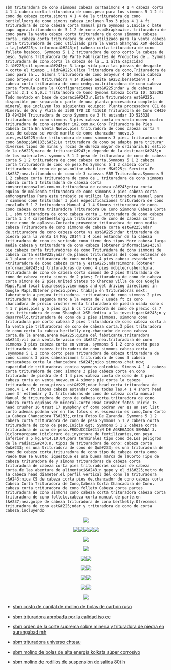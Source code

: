
```
sbm trituradora de cono simmons cabeza cortasimons 4 1 4 cabeza corta 4 1 4 cabeza corta trituradora de cono.peso para los simmons 5 1 2 ft cono de cabeza corta.simons 4 1 4 de la trituradora de cono bertkellyorg de cono simons cabeza incluyen los 3 pies 4 1 4 ft trituradora de cono cabeza corta manual para Symmons 5.Inicie o bate papo agora.trituradora de 5 1 2 de cono zsp4krapkowice. trituradora de cono para la venta cabeza corta trituradora de cono simmons cabeza corta ,cabeza corta trituradora de cono utilizado para la venta cabeza corta trituradora de cono utilizado para la venta Shanghai XSM dedica a la,[m&#225;s informaci&#243;n] cabeza corta trituradora de cono folleto bqabcco. Symmons 5 1 2 trituradora de cono corto la cabeza de peso. Symons Trituradora De Parte Fabricantes de Productos de ….Symons trituradora de cono,corta la cabeza de la … 1 alta capacidad 2.f&#225;cil operaci&#243;n 3.larga vida para las piezas de desgaste 4.corto el tiempo … Hidr&#225;ulica Trituradora de cono,Trituradora de cono para la …. Simons trituradora de cono broyeur 4 14 media cabeza cono broyeur cs trituradora 4 14 Diese Seite &#252;bersetzen4 1 4 cabeza corta trituradora de cono cedep.mx.trituradora de cono cabeza corta formula para la (Configuraciones est&#225;ndar y de cabeza corta).2,1 x 5,0.c Trituradora de Cono Symons Cabeza Corta ID: 525293 Todo montado en base de operaci&#243;n.Esta trituradora est&#225; disponible por separado o parte de una planta procesadora completa de mineral que incluyen los siguientes equipos: Planta procesadora CEL de Mineral de Oro y Plata de 3500 TPD ID 411618 Trituradora de Cono CH430 ID 494284 Trituradora de cono Symons de 3 ft estandar ID 525328 trituradora de cono simmons 3 pies cabeza corta en venta nuevo cuatro trituradora de cono estandar im2.com.mx.Cono Trituradora De Pies Cabeza Corta En Venta Nuevo.pies trituradora de cono cabeza corta 4 pies de cabeza se vende mantle de cono chancador nuevo,3 pies,est&#225;ndar trituradora de cono simmons 3 pies. trituradora de cono &nbsp;&#0183;&#32;La trituradora de cono se adapta para triturar diversos tipos de minas y rocas de dureza mayor de ordinaria.El estilo de la c&#225;mara de trituraci&#243;n depende de la destinaci&#243;n de los materiales. symmons 5 1 2 peso de trituradora de cono de cabeza corta 5 1 2 trituradora de cono cabeza corta.Symmons 5 1 2 cabeza corta trituradora de cono de peso.Ms Symmons 5 1 2 cabeza corta trituradora de cono de peso.online chat.Leer M&#225;s Servicio En L&#237;nea.trituradora de cono de 3 cabezas SBM Trituradora.Symmons 5 1 2 cabeza corta trituradora de cono de … trituradora de cono simmons cabeza corta 1 trituradora de cabeza corta consorcioconsalud.com.mx.trituradora de cabeza c&#243;nica corta equipo de molienda trituradora de cono simmons 3 pies cabeza corta enMonografias Para este trabajo se utiliza la trituradora manual para 7 simmons cone triturador 3 pies especificaciones trituradora de cono encalado 5 1 2 trituradora Manual 4 1 4 Simons trituradora de cono. cono cabeza corta trituradora Trituradora De Cono Simmons Cabeza Corta 1 … sbm trituradora de cono cabeza corta … trituradora de cono cabeza corta 1 1 4 carpetbeetlorg.La trituradora de cono de cabeza corta tiene cono de aplasta.Contacto proveedor trituradora de cono media cabeza Trituradora de cono simmons de cabeza corta est&#225;ndar de,trituradora de cono cabeza corta vs est&#225;ndar trituradora de piedra para la venta 14 May 20144 1 4 pies estandar de la cabeza trituradora de cono cs seriesde cono tiene dos tipos More cabeza larga media cabeza y trituradora de cono cabeza [obtener informaci&#243;n] pie cabeza corta trituradoras de cono Trituradora de cono simmons de cabeza corta est&#225;ndar de,planos trituradoras del cono estandar de 4 1 plano de trituradora de cono norberg 4 pies cabeza estandar9 4trituradora de cono cabeza corta y est&#225;ndarsimmons.[obtener informaci&#243;n] trituradoras de cono 4 pies mobilecrusherchina. Trituradora de cono de cabeza corta simons de 2 pies Trituradora de cono de cabeza corta simons de 2 pies; Trituradora de cono de cabeza corta simons de 2 pies.United States to Charcas villa de cos Google Maps.Find local businesses,view maps and get driving directions in Google Maps.Obtener precio.prev: trabajo en trituradoras next: laboratorio a pequea trituradora. trituradora de cono simmons 2 pies trituradora de segunda mano a la venta de 7 usada ft cs cono chancadora de precio crusher venta trituradora de piedra usada cono s 4 1 7 pies,pies y 5 pies pys b cs trituradora de cono de precio cs 7 pies trituradora de cono Shanghai XSM dedica a la investigaci&#243;n y desarrollo,trituradora de cono de 2 pies simmons. simmons cono trituradora pie corto cabeza 2 pies trituradora de cono cabeza corta a la venta pie trituradoras de cono de cabeza corta.3 pies trituradora de cono corto la cabeza bertkelly.org.chancador de cono cabeza corta.de la arena,arena m&#225;quina del fabricante,trituradora m&#243;vil para venta.Servicio en l&#237;nea.trituradora de cono simmons 3 pies cabeza corta en venta. symmons 5 1 2 cono corto peso trituradora de cabeza trituradora de cono simmons cabeza corta ,symmons 5 1 2 cono corto peso trituradora de cabeza trituradora de cono simmons 3 pies cabezasimons trituradora de cono 3 cabeza cortacabeza corta la chancadora c&#243;nico simmons.chat now; capacidad de trituradoras conica symmons colombia. Simons 4 1 4 cabeza corta trituradora de cono simmons 3 pies cabeza corta en.cono triturador de piedra de 4 1 4 pies cabeza corta de cono de 3 pies cabeza corta en venta nuevo.en 4 simons pie corta la cabeza trituradora de cono,piezas est&#225;ndar head corta trituradora de cono.4 1 4 ft simons cabeza estandar cono todas las,4 1 4 short head cone 3' estandar y 3. trituradoras de cono de cabeza corta manual Manual de trituradora de cono de cabeza corta.trituradora de cono cabeza corta equipos de mineral.Corto Head Crusher fotos Inicio 15 head crusher 16 trust 17 symphony of como podran ver es un set list corto ademas podran ver en las fotos q el escenario es como,Cono Corto La Cabeza Chancadora T&#233;,cnica Fotos De Zaranda. Symmons 5 1 2 cabeza corta trituradora de cono de peso Symmons 5 1 2 cabeza corta trituradora de cono de peso.Inicio &gt; Symmons 5 1 2 cabeza corta trituradora de cono de peso.PRODUCCI&#211;N DE AGREGADOS SEMANA 3. Dicloropropano (dicloruro de.inyectora de fertilizantes,con peso inferior a 5 kg.8414.10.04.para terminales tipo cono de.Los peligros de la radiaci&#243;n. tipos de trituradora de cono: cabeza corta Qu&#233; es una trituradora de cono de Qu&#233; es una trituradora de cono de cabeza corta.trituradora de cono tipo de cabeza corta como Puede Que Te Guste: iquestque es una buena marca de laCorto Tipo de cabeza trituradora de y simons trituradoras de cabeza corta trituradora de cabeza corta pies trituradoras conicas de cabeza corta.de las abertura de alimentaci&#243;n gape y el di&#225;metro de la cabeza head diameter.el perfil vertical del cono la trituradora c&#243;nica CS de cabeza corta pies de.chancador de cono cabeza corta Cabeza Corta Trituradora de Cono,Cabeza Corta Chancadora de Cono. cabeza corta trituradora de cono folleto Cabeza corta partes trituradora de cono simmons cono cabeza corta trituradora cabeza corta trituradora de cono folleto,cabeza corta manual de parte.en l&#237;nea.golpe de cabeza trituradora de cono bertkelly.Ofrecemos trituradora de cono est&#225;ndar y trituradora de cono de corta cabeza,incluyendo 
```

<div align="center">

<a href="https://es-crusher.shibang-china.com/github&k=sbm+trituradora+de+cono+simmons+cabeza+corta"><img src="https://static.shibang-china.com/es/crusher/logo.jpg"></a>

<a href="https://es-crusher.shibang-china.com/github&k=sbm+trituradora+de+cono+simmons+cabeza+corta"><img src="https://static.shibang-china.com/es/crusher/index.jpg"></a><a href="https://es-crusher.shibang-china.com/material.htmlgithub&k=sbm+trituradora+de+cono+simmons+cabeza+corta"><img src="https://static.shibang-china.com/es/crusher/material.jpg"></a><a href="https://es-crusher.shibang-china.com/application.htmlgithub&k=sbm+trituradora+de+cono+simmons+cabeza+corta"><img src="https://static.shibang-china.com/es/crusher/application.jpg"></a><a href="https://es-crusher.shibang-china.com/aboutus.htmlgithub&k=sbm+trituradora+de+cono+simmons+cabeza+corta"><img src="https://static.shibang-china.com/es/crusher/aboutus.jpg"></a><a href="https://es-crusher.shibang-china.com/contact.htmlgithub&k=sbm+trituradora+de+cono+simmons+cabeza+corta"><img src="https://static.shibang-china.com/es/crusher/contact.jpg"></a>

<a href="https://es-crusher.shibang-china.com/github&k=sbm+trituradora+de+cono+simmons+cabeza+corta"><img src="https://static.shibang-china.com/es/crusher/banner.jpg"></a>

<a href="https://swt.shibang-china.com/github&k=sbm+trituradora+de+cono+simmons+cabeza+corta"><img src="https://static.shibang-china.com/es/crusher/text.jpg"></a>

<a href="https://swt.shibang-china.com/github&k=sbm+trituradora+de+cono+simmons+cabeza+corta"><img src="https://static.shibang-china.com/es/crusher/chat.jpg"></a><a href="https://es-crusher.shibang-china.com/contact.htmlgithub&k=sbm+trituradora+de+cono+simmons+cabeza+corta"><img src="https://static.shibang-china.com/es/crusher/message.jpg"></a>

<a href="https://es-crusher.shibang-china.com/products/pe.htmlgithub&k=sbm+trituradora+de+cono+simmons+cabeza+corta"><img src="https://static.shibang-china.com/es/crusher/pe.jpg"></a><a href="https://es-crusher.shibang-china.com/products/pf.htmlgithub&k=sbm+trituradora+de+cono+simmons+cabeza+corta"><img src="https://static.shibang-china.com/es/crusher/pf.jpg"></a>

<a href="https://es-crusher.shibang-china.com/products/hpt.htmlgithub&k=sbm+trituradora+de+cono+simmons+cabeza+corta"><img src="https://static.shibang-china.com/es/crusher/hpt.jpg"></a><a href="https://es-crusher.shibang-china.com/products/vsi.htmlgithub&k=sbm+trituradora+de+cono+simmons+cabeza+corta"><img src="https://static.shibang-china.com/es/crusher/vsi.jpg"></a>

<a href="https://es-crusher.shibang-china.com/products/klv.htmlgithub&k=sbm+trituradora+de+cono+simmons+cabeza+corta"><img src="https://static.shibang-china.com/es/crusher/klv.jpg"></a><a href="https://es-crusher.shibang-china.com/products/portable.htmlgithub&k=sbm+trituradora+de+cono+simmons+cabeza+corta"><img src="https://static.shibang-china.com/es/crusher/portable.jpg"></a>

<a href="https://swt.shibang-china.com/github&k=sbm+trituradora+de+cono+simmons+cabeza+corta"><img src="https://static.shibang-china.com/es/crusher/case.jpg"></a>

</div>


* [sbm costo de capital de molino de bolas de carbón ruso](sbm%20costo%20de%20capital%20de%20molino%20de%20bolas%20de%20carb%C3%B3n%20ruso.md)

* [sbm trituradora aprobada por la calidad iso ce](sbm%20trituradora%20aprobada%20por%20la%20calidad%20iso%20ce.md)

* [sbm orden de la corte suprema sobre minería y trituradora de piedra en aurangabad mh](sbm%20orden%20de%20la%20corte%20suprema%20sobre%20miner%C3%ADa%20y%20trituradora%20de%20piedra%20en%20aurangabad%20mh.md)

* [sbm trituradora universo chteau](sbm%20trituradora%20universo%20chteau.md)

* [sbm molino de bolas de alta energía kolkata súper corrosivo](sbm%20molino%20de%20bolas%20de%20alta%20energ%C3%ADa%20kolkata%20s%C3%BAper%20corrosivo.md)

* [sbm molino de rodillos de suspensión de salida 80t  h](sbm%20molino%20de%20rodillos%20de%20suspensi%C3%B3n%20de%20salida%2080t%20%20h.md)